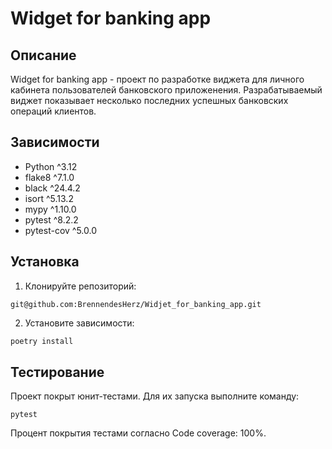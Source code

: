  # Widget for banking app
 
## Описание

Widget for banking app - проект по разработке виджета для личного кабинета пользователей банковского приложенения. Разрабатываемый виджет показывает несколько последних успешных банковских операций клиентов.

## Зависимости

- Python ^3.12
- flake8 ^7.1.0
- black ^24.4.2
- isort ^5.13.2
- mypy ^1.10.0
- pytest ^8.2.2
- pytest-cov ^5.0.0


## Установка

1. Клонируйте репозиторий:
```
git@github.com:BrennendesHerz/Widjet_for_banking_app.git
```

2. Установите зависимости:
```python
poetry install
```

## Тестирование

Проект покрыт юнит-тестами. Для их запуска выполните команду:
```
pytest
```

Процент покрытия тестами согласно Code coverage: 100%.